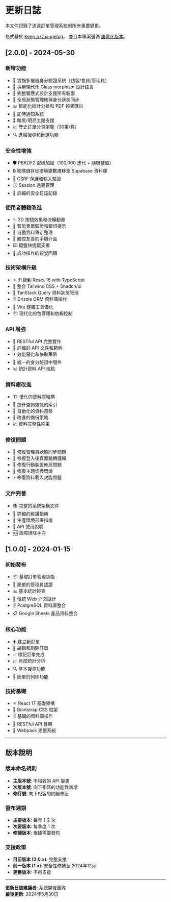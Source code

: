 # 更新日誌

本文件記錄了達遠訂單管理系統的所有重要變更。

格式基於 [Keep a Changelog](https://keepachangelog.com/zh-TW/1.0.0/)，
並且本專案遵循 [語意化版本](https://semver.org/spec/v2.0.0.html)。

## [2.0.0] - 2024-05-30

### 新增功能
- 🔐 實施多層級身分驗證系統（訪客/會員/管理員）
- 🎨 採用現代化 Glass morphism 設計語言
- 📱 完整響應式設計支援所有裝置
- 🔄 全局狀態管理確保身分狀態同步
- 📊 智能化統計分析和 PDF 報表匯出
- 🔔 即時通知系統
- 🌙 暗黑/明亮主題支援
- 📈 歷史訂單分頁瀏覽（30筆/頁）
- 🔍 進階搜尋和篩選功能

### 安全性增強
- 🛡️ PBKDF2 密碼加密（100,000 迭代 + 隨機鹽值）
- 🔒 密碼儲存從環境變數遷移至 Supabase 資料庫
- 🚫 CSRF 保護和輸入驗證
- 🕒 Session 過期管理
- 📝 詳細的安全日誌記錄

### 使用者體驗改進
- ✨ 3D 按鈕效果和流暢動畫
- 🎯 智能表單驗證和錯誤提示
- 🔄 自動資料重新整理
- 📱 觸控友善的手機介面
- ⌨️ 鍵盤快捷鍵支援
- 🎉 成功操作的視覺回饋

### 技術架構升級
- ⚛️ 升級到 React 18 with TypeScript
- 🎨 整合 Tailwind CSS + Shadcn/ui
- 📡 TanStack Query 資料狀態管理
- 🗄️ Drizzle ORM 資料庫操作
- 🔧 Vite 建置工具優化
- 📦 現代化的包管理和依賴控制

### API 增強
- 🔗 RESTful API 完整實作
- 📄 詳細的 API 文件和範例
- ⚡ 效能優化和快取策略
- 🔐 統一的身分驗證中間件
- 📊 統計資料 API 端點

### 資料庫改進
- 🏗️ 優化的資料庫結構
- 📇 提升查詢效能的索引
- 🔄 自動化的資料遷移
- 💾 改進的備份策略
- 📈 資料完整性約束

### 修復問題
- 🐛 修復管理員狀態同步問題
- 🔄 修復登入後頁面跳轉邏輯
- 📱 修復行動裝置佈局問題
- 🎨 修復主題切換閃爍
- ⚡ 修復資料載入效能問題

### 文件完善
- 📚 完整的系統架構文件
- 🔧 詳細的維護指南
- 🚀 生產環境部署指南
- 📖 API 使用說明
- 🆘 故障排除手冊

## [1.0.0] - 2024-01-15

### 初始發布
- 📦 基礎訂單管理功能
- 👤 簡單的管理員認證
- 📊 基本統計報表
- 🎨 傳統 Web 介面設計
- 🗄️ PostgreSQL 資料庫整合
- 📋 Google Sheets 產品資料整合

### 核心功能
- ➕ 建立新訂單
- 📝 編輯和刪除訂單
- ✅ 標記訂單完成
- 📈 月度統計分析
- 🔍 基本搜尋功能
- 📄 簡單的列印功能

### 技術基礎
- ⚛️ React 17 基礎架構
- 🎨 Bootstrap CSS 框架
- 🗄️ 基礎的資料庫操作
- 📡 RESTful API 骨架
- 🔧 Webpack 建置系統

---

## 版本說明

### 版本命名規則
- **主版本號**: 不相容的 API 變更
- **次版本號**: 向下相容的功能性新增  
- **修訂號**: 向下相容的問題修正

### 發布週期
- **主要版本**: 每年 1-2 次
- **次要版本**: 每季度 1 次
- **修補版本**: 根據需要發布

### 支援政策
- **目前版本 (2.0.x)**: 完整支援
- **前一版本 (1.x)**: 安全性修補至 2024年12月
- **更舊版本**: 不再支援

---

**更新日誌維護者**: 系統開發團隊  
**最後更新**: 2024年5月30日